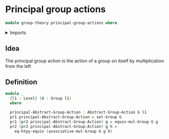 # Principal group actions

```agda
module group-theory.principal-group-actions where
```

<details><summary>Imports</summary>

```agda
open import foundation.dependent-pair-types
open import foundation.equivalence-extensionality
open import foundation.universe-levels
open import group-theory.group-actions
open import group-theory.groups
```

</details>

## Idea

The principal group action is the action of a group on itself by multiplication from the left

## Definition

```agda
module _
  {l1 : Level} (G : Group l1)
  where

  principal-Abstract-Group-Action : Abstract-Group-Action G l1
  pr1 principal-Abstract-Group-Action = set-Group G
  pr1 (pr2 principal-Abstract-Group-Action) g = equiv-mul-Group G g
  pr2 (pr2 principal-Abstract-Group-Action) g h =
    eq-htpy-equiv (associative-mul-Group G g h)
```
